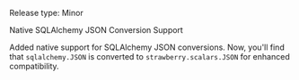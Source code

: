 Release type: Minor

Native SQLAlchemy JSON Conversion Support

Added native support for SQLAlchemy JSON conversions. Now, you'll find that `sqlalchemy.JSON` is converted to `strawberry.scalars.JSON` for enhanced compatibility.
